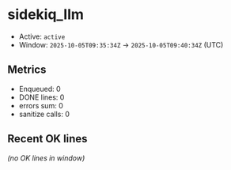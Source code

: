 # sidekiq_llm

- Active: `active`
- Window: `2025-10-05T09:35:34Z` → `2025-10-05T09:40:34Z` (UTC)

## Metrics
- Enqueued: 0
- DONE lines: 0
- errors sum: 0
- sanitize calls: 0

## Recent OK lines
_(no OK lines in window)_

